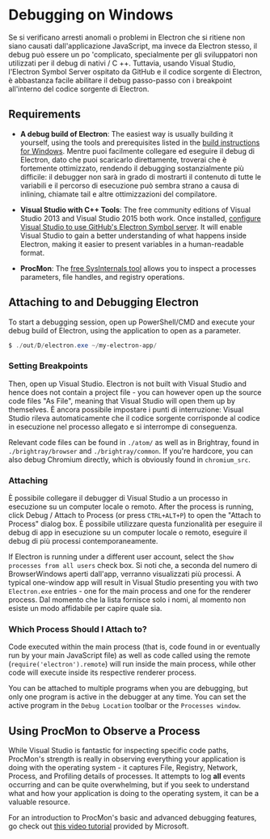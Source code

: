 # Debugging on Windows

Se si verificano arresti anomali o problemi in Electron che si ritiene non siano causati dall'applicazione JavaScript, ma invece da Electron stesso, il debug può essere un po 'complicato, specialmente per gli sviluppatori non utilizzati per il debug di nativi / C ++. Tuttavia, usando Visual Studio, l'Electron Symbol Server ospitato da GitHub e il codice sorgente di Electron, è abbastanza facile abilitare il debug passo-passo con i breakpoint all'interno del codice sorgente di Electron.

## Requirements

* **A debug build of Electron**: The easiest way is usually building it yourself, using the tools and prerequisites listed in the [build instructions for Windows](build-instructions-windows.md). Mentre puoi facilmente collegare ed eseguire il debug di Electron, dato che puoi scaricarlo direttamente, troverai che è fortemente ottimizzato, rendendo il debugging sostanzialmente più difficile: il debugger non sarà in grado di mostrarti il contenuto di tutte le variabili e il percorso di esecuzione può sembra strano a causa di inlining, chiamate tail e altre ottimizzazioni del compilatore.

* **Visual Studio with C++ Tools**: The free community editions of Visual Studio 2013 and Visual Studio 2015 both work. Once installed, [configure Visual Studio to use GitHub's Electron Symbol server](setting-up-symbol-server.md). It will enable Visual Studio to gain a better understanding of what happens inside Electron, making it easier to present variables in a human-readable format.

* **ProcMon**: The [free SysInternals tool](https://technet.microsoft.com/en-us/sysinternals/processmonitor.aspx) allows you to inspect a processes parameters, file handles, and registry operations.

## Attaching to and Debugging Electron

To start a debugging session, open up PowerShell/CMD and execute your debug build of Electron, using the application to open as a parameter.

```powershell
$ ./out/D/electron.exe ~/my-electron-app/
```

### Setting Breakpoints

Then, open up Visual Studio. Electron is not built with Visual Studio and hence does not contain a project file - you can however open up the source code files "As File", meaning that Visual Studio will open them up by themselves. È ancora possibile impostare i punti di interruzione: Visual Studio rileva automaticamente che il codice sorgente corrisponde al codice in esecuzione nel processo allegato e si interrompe di conseguenza.

Relevant code files can be found in `./atom/` as well as in Brightray, found in `./brightray/browser` and `./brightray/common`. If you're hardcore, you can also debug Chromium directly, which is obviously found in `chromium_src`.

### Attaching

È possibile collegare il debugger di Visual Studio a un processo in esecuzione su un computer locale o remoto. After the process is running, click Debug / Attach to Process (or press `CTRL+ALT+P`) to open the "Attach to Process" dialog box. È possibile utilizzare questa funzionalità per eseguire il debug di app in esecuzione su un computer locale o remoto, eseguire il debug di più processi contemporaneamente.

If Electron is running under a different user account, select the `Show processes from all users` check box. Si noti che, a seconda del numero di BrowserWindows aperti dall'app, verranno visualizzati più processi. A typical one-window app will result in Visual Studio presenting you with two `Electron.exe` entries - one for the main process and one for the renderer process. Dal momento che la lista fornisce solo i nomi, al momento non esiste un modo affidabile per capire quale sia.

### Which Process Should I Attach to?

Code executed within the main process (that is, code found in or eventually run by your main JavaScript file) as well as code called using the remote (`require('electron').remote`) will run inside the main process, while other code will execute inside its respective renderer process.

You can be attached to multiple programs when you are debugging, but only one program is active in the debugger at any time. You can set the active program in the `Debug Location` toolbar or the `Processes window`.

## Using ProcMon to Observe a Process

While Visual Studio is fantastic for inspecting specific code paths, ProcMon's strength is really in observing everything your application is doing with the operating system - it captures File, Registry, Network, Process, and Profiling details of processes. It attempts to log **all** events occurring and can be quite overwhelming, but if you seek to understand what and how your application is doing to the operating system, it can be a valuable resource.

For an introduction to ProcMon's basic and advanced debugging features, go check out [this video tutorial](https://channel9.msdn.com/shows/defrag-tools/defrag-tools-4-process-monitor) provided by Microsoft.